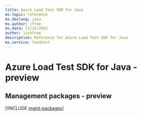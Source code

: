 ```yaml
---
title: Azure Load Test SDK for Java
ms.topic: reference
ms.devlang: java
ms.author: jfree
ms.data: 11/14/2022
author: joshfree
description: Reference for Azure Load Test SDK for Java
ms.service: loadtest
---
```

# Azure Load Test SDK for Java - preview

## Management packages - preview
[!INCLUDE [mgmt-packages](load-test-mgmt-index.md)]